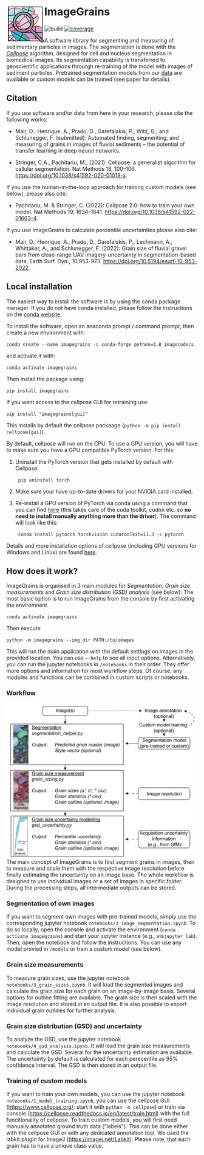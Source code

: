 # ImageGrains  <img src="https://github.com/dmair1989/ImageGrains/blob/main/illustrations/logo_2.png?raw=true" width="100" title="logo" alt="logo" align="left">
![build](https://github.com/dmair1989/imagegrains/actions/workflows/ci.yml/badge.svg)
[![coverage](https://coveralls.io/repos/github/dmair1989/imagegrains/badge.svg?branch=main)](https://coveralls.io/github/dmair1989/imagegrains?branch=main)  

A software library for segmenting and measuring of sedimentary particles in images. The segmentation is done with the [*Cellpose*](<https://github.com/mouseland/cellpose>) algorithm, designed for cell and nucleus segmentation in biomedical images. Its segmentation capability is transferred to geoscientific applications throurgh re-training of the model with images of sediment particles. Pretrained segmentation models from our [data](<https://doi.org/10.5281/zenodo.8005771>) are available or custom models can be trained (see paper for details).

## Citation  

If you use software and/or data from here in your research, please cite the following works:  

- Mair, D., Henrique, A., Prado, D., Garefalakis, P., Witz, G., and Schlunegger, F. (submitted): Automated finding, segmenting, and measuring of grains in images of fluvial sediments – the potential of transfer learning in deep neural networks.

- Stringer, C.A., Pachitariu, M., (2021). Cellpose: a generalist algorithm for cellular segmentation. Nat Methods 18, 100–106. <https://doi.org/10.1038/s41592-020-01018-x>.

If you use the human-in-the-loop approach for training custom models (see below), please also cite:  

- Pachitariu, M. & Stringer, C. (2022): Cellpose 2.0: how to train your own model. Nat Methods 19, 1634–1641. <https://doi.org/10.1038/s41592-022-01663-4>.

If you use ImageGrains to calculate percentile uncertainties please also cite:

- Mair, D., Henrique, A., Prado, D., Garefalakis, P., Lechmann, A., Whittaker, A., and Schlunegger, F. (2022): Grain size of fluvial gravel bars from close-range UAV imagery-uncertainty in segmentation-based data, Earth Surf. Dyn., 10,953-973. <https://doi.org/10.5194/esurf-10-953-2022>.

## Local installation  

The easiest way to install the software is by using the conda package manager. If you do not have conda installed, please follow the instructions on the [conda website](https://docs.conda.io/en/latest/miniconda.html).  

To install the software, open an anaconda prompt / command prompt, then create a new environment with:

```text
conda create --name imagegrains -c conda-forge python=3.8 imagecodecs
```

and activate it with:

```text
conda activate imagegrains
```

Then install the package using:

```text
pip install imagegrains
```

If you want access to the cellpose GUI for retraining use:

```text
pip install "imagegrains[gui]"
```

This installs by default the cellpose packaage (```python -m pip install cellpose[gui]```).

By default, cellpose will run on the CPU. To use a GPU version, you will have to make sure you have a GPU compatible PyTorch version. For this:

1. Uninstall the PyTorch version that gets installed by default with Cellpose:

        pip uninstall torch

2. Make sure your have up-to-date drivers for your NVIDIA card installed.

3. Re-install a GPU version of PyTorch via conda using a command that you can find [here](https://pytorch.org/get-started/locally/) (this takes care of the cuda toolkit, cudnn etc. so **no need to install manually anything more than the driver**). The command will look like this:

        conda install pytorch torchvision cudatoolkit=11.3 -c pytorch


Details and more installation options of cellpose (including GPU versions for Windows and Linux) are found [here](https://github.com/mouseland/cellpose#installation).

## How does it work?

ImageGrains is organised in 3 main modules for *Segmentation*, *Grain size measurements* and *Grain size distribution (GSD) analysis* (see below). The most basic option is to run ImageGrains from the console by first activating the enviromnent
```text
conda activate imagegrains
```
Then execute
```text
python -m imagegrains --img_dir PATH:/to/images
```
This will run the main application with the default settings on images in the provided location. You can use ```--help``` to see all input options. Alternatively, you can run the jupyter notebooks in ```/notebooks``` in their order. They offer more options and information for most workflow steps. Of course, any modules and functions can be combined in custom scripts or notebooks.

### Workflow  

<img src="https://github.com/dmair1989/ImageGrains/blob/main/illustrations/workflow.png?raw=true" width="550" title="wf" alt="wf" align="center">  
The main concept of ImageGrains is to first segment grains in images, then to measure and scale them with the respective image resolution before finally estimating the uncertainty on an image base. The whole workflow is designed to use individual images or a set of images in specific folder. During the processing steps, all intermediate outputs can be stored.

### Segmentation of own images

If you want to segment own images with pre-trained models, simply use the corresponding jupyter notebook ```notebooks/2_image_segmentation.ipynb```. To do so locally, open the console and activate the environment (```conda activate imagegrains```) and start your jupyter instance (e.g., via```jupyter lab```). Then, open the notebook and follow the instructions. You can use any model provied in ```/models``` or train a custom model (see below).

### Grain size measurements

To measure grain sizes, use the jupyter notebook ```notebooks/3_grain_sizes.ipynb```. It will load the segmented images and calculate the grain size for each grain on an image-by-image basis. Several options for outline fitting are available. The grain size is then scaled with the image resolution and stored in an output file. It is also possible to export individual grain outlines for further analysis.

### Grain size distribution (GSD) and uncertainty

To analyze the GSD, use the jupyter notebook ```notebooks/4_gsd_analysis.ipynb```. It will load the grain size measurements and calculate the GSD. Several for the uncertainty estimation are available. The uncertainty by default is calculated for each perecentile as 95% confidence interval. The GSD is then stored in an output file.

### Training of custom models

If you want to train your own models, you can use the jupyter notebook ```notebooks/1_model_training.ipynb```, you can use the cellpose GUI (<https://www.cellpose.org/>; start it with ```python -m cellpose```) or train via console (<https://cellpose.readthedocs.io/en/latest/train.html>) with the full funcitionality of cellpose. To train custom models, you will first need manually annotated ground truth data ("labels"). This can be done either with the cellpose GUI or with any dedicated annotation tool. We used the labkit plugin for ImageJ (<https://imagej.net/Labkit>). Please note, that each grain has to have a unique class value.